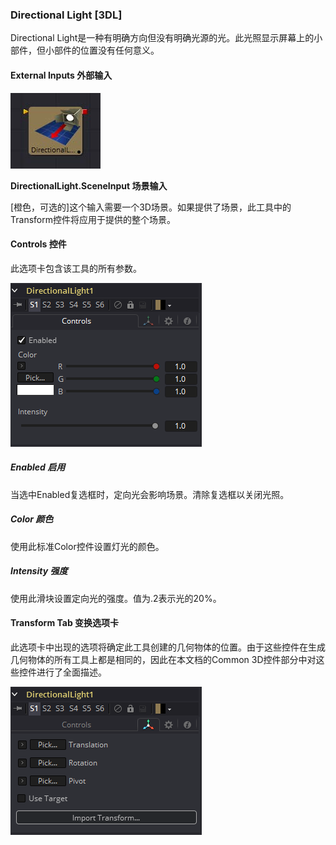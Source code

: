 ### Directional Light [3DL]

Directional Light是一种有明确方向但没有明确光源的光。此光照显示屏幕上的小部件，但小部件的位置没有任何意义。

#### External Inputs 外部输入

 ![3DL_tile](images/3DL_tile.jpg)

**DirectionalLight.SceneInput 场景输入** 

[橙色，可选的]这个输入需要一个3D场景。如果提供了场景，此工具中的Transform控件将应用于提供的整个场景。

#### Controls 控件

此选项卡包含该工具的所有参数。

![3DL_Controls](images/3DL_Controls.png)

##### Enabled 启用

当选中Enabled复选框时，定向光会影响场景。清除复选框以关闭光照。

##### Color 颜色

使用此标准Color控件设置灯光的颜色。

##### Intensity 强度

使用此滑块设置定向光的强度。值为.2表示光的20%。

#### Transform Tab 变换选项卡

此选项卡中出现的选项将确定此工具创建的几何物体的位置。由于这些控件在生成几何物体的所有工具上都是相同的，因此在本文档的Common 3D控件部分中对这些控件进行了全面描述。

![3DL_Transform](images/3DL_Transform.png)

